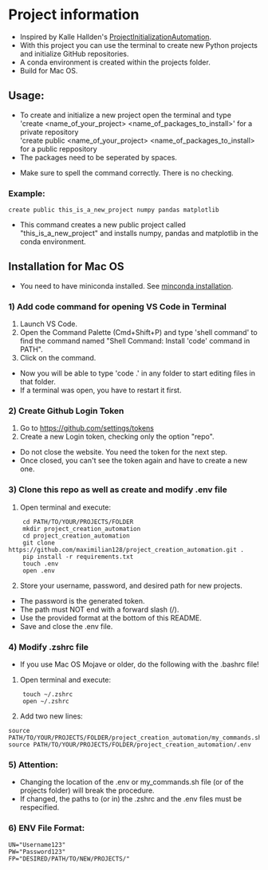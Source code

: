 # Project information

* Inspired by Kalle Hallden's [ProjectInitializationAutomation](https://github.com/KalleHallden/ProjectInitializationAutomation).
* With this project you can use the terminal to create new Python projects and initialize GitHub repositories.
* A conda environment is created within the projects folder.
* Build for Mac OS.

## Usage:

* To create and initialize a new project open the terminal and type\
    'create <name_of_your_project> <name_of_packages_to_install>' for a private repository\
    'create public <name_of_your_project> <name_of_packages_to_install> for a public reppository
* The packages need to be seperated by spaces.
+ Make sure to spell the command correctly. There is no checking.

### Example:
```
create public this_is_a_new_project numpy pandas matplotlib
```
* This command creates a new public project called "this_is_a_new_project" and installs numpy, pandas and matplotlib in the conda environment.

## Installation for Mac OS

* You need to have miniconda installed. See [minconda installation](https://docs.conda.io/en/latest/miniconda.html).

### 1) Add code command for opening VS Code in Terminal

1. Launch VS Code.
2. Open the Command Palette (Cmd+Shift+P) and type 'shell command' to find the command named
    "Shell Command: Install 'code' command in PATH".
3. Click on the command.
* Now you will be able to type 'code .' in any folder to start editing files in that folder.
* If a terminal was open, you have to restart it first.


### 2) Create Github Login Token

1. Go to https://github.com/settings/tokens
2. Create a new Login token, checking only the option "repo".
* Do not close the website. You need the token for the next step.
* Once closed, you can't see the token again and have to create a new one.


### 3) Clone this repo as well as create and modify .env file
1. Open terminal and execute:
```
    cd PATH/TO/YOUR/PROJECTS/FOLDER
    mkdir project_creation_automation
    cd project_creation_automation
    git clone https://github.com/maximilian128/project_creation_automation.git .
    pip install -r requirements.txt
    touch .env
    open .env
```
2. Store your username, password, and desired path for new projects.
* The password is the generated token.
* The path must NOT end with a forward slash (/).
* Use the provided format at the bottom of this README.
* Save and close the .env file.

### 4) Modify .zshrc file
* If you use Mac OS Mojave or older, do the following with the .bashrc file!
1. Open terminal and execute:
```
    touch ~/.zshrc
    open ~/.zshrc
```
2. Add two new lines:
```
source PATH/TO/YOUR/PROJECTS/FOLDER/project_creation_automation/my_commands.sh
source PATH/TO/YOUR/PROJECTS/FOLDER/project_creation_automation/.env
```

### 5) Attention:
* Changing the location of the .env or my_commands.sh file (or of the projects folder) will break the procedure.
* If changed, the paths to (or in) the .zshrc and the .env files must be respecified.

### 6) ENV File Format:
```
UN="Username123"
PW="Password123"
FP="DESIRED/PATH/TO/NEW/PROJECTS/"
```